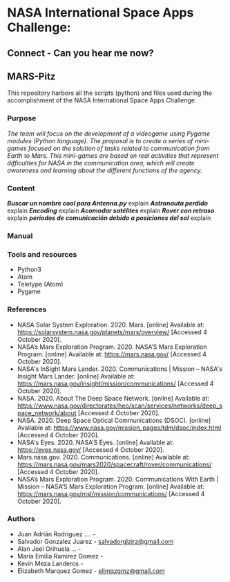 # NASA International Space Apps Challenge:

## Connect - Can you hear me now?

## MARS-Pitz
This repository harbors all the scripts (python) and files used during the accomplishment of the NASA International Space Apps Challenge.




### Purpose
*The team will focus on the development of a videogame using Pygame modules (Python language). The proposal is to create a series of mini-games focused on the solution of tasks related to communication from Earth to Mars. This mini-games are based on real activities that represent difficulties for NASA in the communication area, which will create awareness and learning about the different functions of the agency.*

### Content

***Buscar un nombre cool para Antenna.py***
explain
***Astronauta perdido***
explain
***Encoding***
explain
***Acomodar satélites***
explain
***Rover con retraso***
explain
***periodos de comunicación debido a posiciones del sol***
explain

### Manual

### Tools and resources 
- Python3
- Atom
- Teletype (Atom)
- Pygame

### References

- NASA Solar System Exploration. 2020. Mars. [online] Available at: <https://solarsystem.nasa.gov/planets/mars/overview/> [Accessed 4 October 2020].
- NASA’s Mars Exploration Program. 2020. NASA’S Mars Exploration Program. [online] Available at: <https://mars.nasa.gov/> [Accessed 4 October 2020].
- NASA's InSight Mars Lander. 2020. Communications | Mission – NASA's Insight Mars Lander. [online] Available at: <https://mars.nasa.gov/insight/mission/communications/> [Accessed 4 October 2020].
- NASA. 2020. About The Deep Space Network. [online] Available at: <https://www.nasa.gov/directorates/heo/scan/services/networks/deep_space_network/about> [Accessed 4 October 2020].
- NASA. 2020. Deep Space Optical Communications (DSOC). [online] Available at: <https://www.nasa.gov/mission_pages/tdm/dsoc/index.html> [Accessed 4 October 2020].
- NASA's Eyes. 2020. NASA’S Eyes. [online] Available at: <https://eyes.nasa.gov/> [Accessed 4 October 2020].
- Mars.nasa.gov. 2020. Communications. [online] Available at: <https://mars.nasa.gov/mars2020/spacecraft/rover/communications/> [Accessed 4 October 2020].
- NASA’s Mars Exploration Program. 2020. Communications With Earth | Mission – NASA’S Mars Exploration Program. [online] Available at: <https://mars.nasa.gov/msl/mission/communications/> [Accessed 4 October 2020].


### Authors
- Juan Adrián Rodriguez .... -
- Salvador Gonzalez Juarez - salvadorglzjrz@gmail.com
- Alan Joel Orihuela ... -
- María Emilia Ramirez Gomez -
- Kevin Meza Landeros - 
- Elizabeth Marquez Gomez - elimqzgmz@gmail.com
